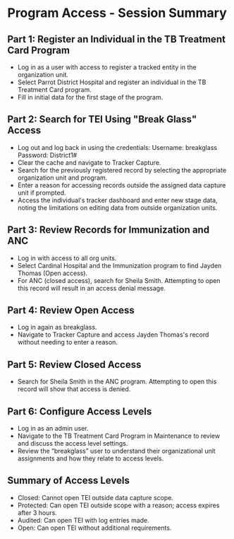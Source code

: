# Program Access - Session Summary


## Part 1: Register an Individual in the TB Treatment Card Program

* Log in as a user with access to register a tracked entity in the organization unit.
* Select Parrot District Hospital and register an individual in the TB Treatment Card program.
* Fill in initial data for the first stage of the program.

## Part 2: Search for TEI Using "Break Glass" Access

* Log out and log back in using the credentials:
    Username: breakglass
    Password: District1#
* Clear the cache and navigate to Tracker Capture.
* Search for the previously registered record by selecting the appropriate organization unit and program.
* Enter a reason for accessing records outside the assigned data capture unit if prompted.
* Access the individual's tracker dashboard and enter new stage data, noting the limitations on editing data from outside organization units.

## Part 3: Review Records for Immunization and ANC

* Log in with access to all org units.
* Select Cardinal Hospital and the Immunization program to find Jayden Thomas (Open access).
* For ANC (closed access), search for Sheila Smith. Attempting to open this record will result in an access denial message.

## Part 4: Review Open Access

* Log in again as breakglass.
* Navigate to Tracker Capture and access Jayden Thomas's record without needing to enter a reason.

## Part 5: Review Closed Access

* Search for Sheila Smith in the ANC program. Attempting to open this record will show that access is denied.

## Part 6: Configure Access Levels

* Log in as an admin user.
* Navigate to the TB Treatment Card Program in Maintenance to review and discuss the access level settings.
* Review the “breakglass” user to understand their organizational unit assignments and how they relate to access levels.

## Summary of Access Levels

* Closed: Cannot open TEI outside data capture scope.
* Protected: Can open TEI outside scope with a reason; access expires after 3 hours.
* Audited: Can open TEI with log entries made.
* Open: Can open TEI without additional requirements.